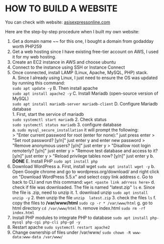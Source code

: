# HOW TO BUILD A WEBSITE
You can check with website: [asisexpressonline.com](https://asisexpressonline.com "Asis Express Online")

Here are the step-by-step procedure when I built my own website:
1. Get a domain name
   ~~ for this one, I bought a domain from godadday worth PHP259
1. Get a web hosting
    since I have existing free-tier account on AWS, I used it for my web hosting.
1. Create an EC2 instance in AWS and choose ubuntu
1. Connect to the instance using SSH or Instance Connect
1. Once connected, install LAMP (Linux, Apache, MySQL, PHP) stack. <br/>
    A. Since I already using Linux, I just need to ensure the OS was updated by running this command: <br/>
    `sudo apt update -y`
    B. Then install apache <br/>
    `sudo apt install apache2 -y`
    C. Install Mariadb (open-source version of MySQL) <br/>
    `sudo apt install mariadb-server mariadb-client`
    D. Configure Mariadb database <br/>
        1. First, start the service of mariadb <br/>
        `sudo systemctl start mariadb`
        2. Check status <br/>
        `sudo systemctl status mariadb`
        3. configure database <br/>
          a. `sudo mysql_secure_installation`
          it will prompt the following: <br/>
          > "Enter current password for root (enter for none):" just press enter
          > "Set root password? [y/n]" just enter y and enter new password
          > "Remove anonymous users? [y/n]" just enter y
          > "Disallow root login remoterly? [y/n]" just enter y
          > "Remove test database and access to it? [y/n]" just enter y
          > "Reload privilege tables now? [y/n]" just enter y
          b. **DONE**
     E. Install PHP
      `sudo apt install php`
  1. Download WordPress
     a. First, install wget
     `sudo apt install wget -y`
     b. Open Google chrome and go to wordpress.org/download/ and right click on "Download WordPress 5.5.x" and select copy link address
     c. Go to back to CLI and run this command:
     `wget <paste link adrress here>`
     d. check if file was downloaded. The file is named "latest.zip"
      `ls`
     e. Since the file is .zip, need to unzip it. 
          1. download unzip
            `sudo apt install unzip -y`
          2. then unzip the file
            `unzip  latest.zip`
          3. check the files
            `ls`
      f. copy the files to **/var/www/html**
        `sudo cp -r * /var/www/html`
      g. go to html directory
        `cd /var/www/html`
       h. remove index.html
        `sudo rm -rf index.html`
1. Install PHP modules to integrate PHP to database
  `sudo apt install php-mysql php-cgi php-cli php-gd -y` 
1. Restart apache
  `sudo systemctl restart apache2`
1. Change ownership of files under /var/www/
  `sudo chown -R www-data:www-data /var/www/`
  
  
  
  
  
     
     
  
        
        
        
   
